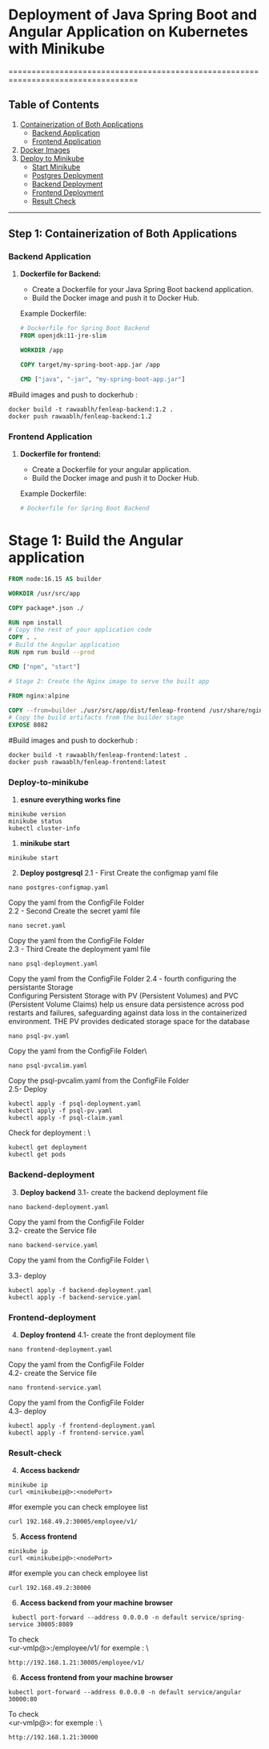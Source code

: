 # Deployment of Java Spring Boot and Angular Application on Kubernetes with Minikube
==================================================================================
## Table of Contents

1. [Containerization of Both Applications](#containerization-of-both-applications)
   - [Backend Application](#backend-application)
   - [Frontend Application](#frontend-application)
2. [Docker Images](#docker-images)
3. [Deploy to Minikube](#deploy-to-minikube)
   - [Start Minikube](#start-minikube)
   - [Postgres Deployment](#postgres-deployment)
   - [Backend Deployment](#backend-deployment)
   - [Frontend Deployment](#frontend-deployment)
   - [Result Check](#result-check)
---

## Step 1: Containerization of Both Applications

### Backend Application

1. **Dockerfile for Backend:**
   
   - Create a Dockerfile for your Java Spring Boot backend application.
   - Build the Docker image and push it to Docker Hub.
   
   Example Dockerfile:
   ```dockerfile
   # Dockerfile for Spring Boot Backend
   FROM openjdk:11-jre-slim
   
   WORKDIR /app
   
   COPY target/my-spring-boot-app.jar /app
   
   CMD ["java", "-jar", "my-spring-boot-app.jar"]

 #Build images and push to dockerhub :
```dockercmd
docker build -t rawaablh/fenleap-backend:1.2 .
docker push rawaablh/fenleap-backend:1.2

```
### Frontend Application
1. **Dockerfile for frontend:**
   
   - Create a Dockerfile for your angular application.
   - Build the Docker image and push it to Docker Hub.
   
   Example Dockerfile:
   ```dockerfile
   # Dockerfile for Spring Boot Backend
# Stage 1: Build the Angular application

```Dockerfile
FROM node:16.15 AS builder

WORKDIR /usr/src/app

COPY package*.json ./

RUN npm install
# Copy the rest of your application code
COPY . .
# Build the Angular application
RUN npm run build --prod

CMD ["npm", "start"]

# Stage 2: Create the Nginx image to serve the built app

FROM nginx:alpine

COPY --from=builder ./usr/src/app/dist/fenleap-frontend /usr/share/nginx/html
# Copy the build artifacts from the builder stage
EXPOSE 8082
```
 #Build images and push to dockerhub :
```dockercld
docker build -t rawaablh/fenleap-frontend:latest .
docker push rawaablh/fenleap-frontend:latest
```
### Deploy-to-minikube
1. **esnure everything works fine**
```check
minikube version
minikube status
kubectl cluster-info
```
1. **minikube start**
```start
minikube start
```
2. **Deploy postgresql**
   2.1 - First Create the configmap yaml file 
```First Create the configmap yaml file
nano postgres-configmap.yaml
```
Copy the yaml from the ConfigFile Folder \
2.2 - Second  Create the secret yaml file 
```second Create the secret yaml file
nano secret.yaml
```
Copy the yaml from the ConfigFile Folder \
2.3 - Third  Create the deployment yaml file 
```second Create the secret yaml file
nano psql-deployment.yaml
```
Copy the yaml from the ConfigFile Folder
2.4 - fourth configuring the persistante Storage  
Configuring Persistent Storage with PV (Persistent Volumes) and PVC (Persistent Volume Claims) help us  ensure data persistence across pod restarts and failures, safeguarding against data loss in the containerized environment.
THE PV  provides dedicated storage space for the database 
```second Create the pv yaml file
nano psql-pv.yaml
```
Copy the yaml from the ConfigFile Folder\

```second Create the pvc yaml file
nano psql-pvcalim.yaml

```
Copy the psql-pvcalim.yaml from the ConfigFile Folder\
2.5- Deploy
```second
kubectl apply -f psql-deployment.yaml
kubectl apply -f psql-pv.yaml
kubectl apply -f psql-claim.yaml
```
Check for deployment : \
```second
kubectl get deployment
kubectl get pods
```
### Backend-deployment
3. **Deploy backend**
3.1- create the backend deployment file 
```Create the backend yaml file
nano backend-deployment.yaml
```
Copy the yaml from the ConfigFile Folder\
3.2- create the Service file 
```Create the backend-service yaml file
nano backend-service.yaml
```
Copy the yaml from the ConfigFile Folder \

3.3- deploy
```Create the backend-service yaml file
kubectl apply -f backend-deployment.yaml
kubectl apply -f backend-service.yaml
```
### Frontend-deployment
4. **Deploy frontend**
4.1- create the front deployment file 
```Create the frontend yaml file
nano frontend-deployment.yaml
```
Copy the yaml from the ConfigFile Folder \
4.2- create the Service file 
```Create the backend-service yaml file
nano frontend-service.yaml
```
Copy the yaml from the ConfigFile Folder \
4.3- deploy
```deploy
kubectl apply -f frontend-deployment.yaml
kubectl apply -f frontend-service.yaml
```

### Result-check
4. **Access backendr**
```deploy
minikube ip
curl <minikubeip@>:<nodePort>
```
#for exemple you can check employee list 
```
curl 192.168.49.2:30005/employee/v1/
```

5. **Access frontend**
```deploy
minikube ip
curl <minikubeip@>:<nodePort>
```
#for exemple you can check employee list 
```
curl 192.168.49.2:30000
```
6. **Access backend from your machine browser**
```deploy
 kubectl port-forward --address 0.0.0.0 -n default service/spring-service 30005:8089
```
To check \
<ur-vmIp@>:<backendnodeport>/employee/v1/
for exemple : \
```deploy
http://192.168.1.21:30005/employee/v1/
```
6. **Access frontend from your machine browser**
```deploy
kubectl port-forward --address 0.0.0.0 -n default service/angular 30000:80
```
To check \
<ur-vmIp@>:<frontendnodeport>
for exemple : \
```deploy
http://192.168.1.21:30000
```
